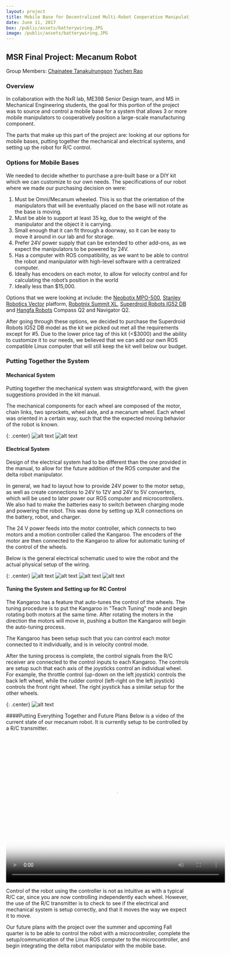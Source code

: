 ```yaml
---
layout: project
title: Mobile Base for Decentralized Multi-Robot Cooperative Manipulation
date: June 11, 2017
box: /public/assets/batterywiring.JPG
image: /public/assets/batterywiring.JPG
---
```


## MSR Final Project: Mecanum Robot

Group Members:
[Chainatee Tanakulrungson]
[Yuchen Rao]

### Overview
In collaboration with the NxR lab, ME398 Senior Design team, and MS in Mechanical Engineering students, the goal for this portion of the project was to source and control a mobile base for a system that allows 3 or more mobile manipulators to cooperatively position a large-scale manufacturing component.

The parts that make up this part of the project are: looking at our options for mobile bases, putting together the mechanical and electrical systems, and setting up the robot for R/C control.

### Options for Mobile Bases
We needed to decide whether to purchase a pre-built base or a DIY kit which we can customize to our own needs. The specifications of our robot where we made our purchasing decision on were:
1. Must be Omni/Mecanum wheeled. This is so that the orientation of the manipulators that will be eventually placed on the base will not rotate as the base is moving.
2. Must be able to support at least 35 kg, due to the weight of the manipulator and the object it is carrying.
3. Small enough that it can fit through a doorway, so it can be easy to move it around in our lab and for storage.
4. Prefer 24V power supply that can be extended to other add-ons, as we expect the manipulators to be powered by 24V.
5. Has a computer with ROS compatibility, as we want to be able to control the robot and manipulator with high-level software with a centralized computer.
6. Ideally has encoders on each motor, to allow for velocity control and for calculating the robot’s position in the world
7. Ideally less than $15,000.

Options that we were looking at include: the [Neobotix MPO-500],  [Stanley Robotics Vector] platform, [Robotnix Summit XL], [Superdroid Robots IG52 DB] and [Hangfa Robots] Compass Q2 and Navigator Q2.

After going through these options, we decided to purchase the Superdroid Robots IG52 DB model as the kit we picked out met all the requirements except for #5. Due to the lower price tag of this kit (<$3000) and the ability to customize it to our needs, we believed that we can add our own ROS compatible Linux computer that will still keep the kit well below our budget.

### Putting Together the System
#### Mechanical System
Putting together the mechanical system was straightforward, with the given suggestions provided in the kit manual.

The mechanical components for each wheel are composed of the motor, chain links, two sprockets, wheel axle, and a mecanum wheel. Each wheel was oriented in a certain way, such that the the expected moving behavior of the robot is known.

{: .center}
![alt text][Wheel Setup]
![alt text][Mechanical System]

#### Electrical System
Design of the electrical system had to be different than the one provided in the manual, to allow for the future addition of the ROS computer and the delta robot manipulator.

In general, we had to layout how to provide 24V power to the motor setup, as well as create connections to 24V to 12V and 24V to 5V converters, which will be used to later power our ROS computer and microcontrollers. We also had to make the batteries easy to switch between charging mode and powering the robot. This was done by setting up XLR connections on the battery, robot, and charger.

The 24 V power feeds into the motor controller, which connects to two motors and a motion controller called the Kangaroo. The encoders of the motor are then connected to the Kangaroo to allow for automatic tuning of the control of the wheels.

Below is the general electrical schematic used to wire the robot and the actual physical setup of the wiring.

{: .center}
![alt text][Electric Setup]
![alt text][Motor Wiring]
![alt text][Top Wiring]
![alt text][Battery Wiring]

#### Tuning the System and Setting up for RC Control
The Kangaroo has a feature that auto-tunes the control of the wheels. The tuning procedure is to put the Kangaroo in "Teach Tuning" mode and begin rotating both motors at the same time. After rotating the moters in the direction the motors will move in, pushing a button the Kangaroo will begin the auto-tuning process.

The Kangaroo has been setup such that you can control each motor connected to it individually, and is in velocity control mode.

After the tuning process is complete, the control signals from the R/C receiver are connected to the control inputs to each Kangaroo. The controls are setup such that each axis of the joysticks control an individual wheel. For example, the throttle control (up-down on the left joystick) controls the back left wheel, while the rudder control (left-right on the left joystick) controls the front right wheel. The right joystick has a similar setup for the other wheels.

{: .center}
![alt text][Controller]

####Putting Everything Together and Future Plans
Below is a video of the current state of our mecanum robot. It is currently setup to be controlled by a R/C transmitter.

<div align="center">
    <video align="center" src="/public/assets/superdroiddemo.mp4" poster="/public/assets/batterywiring.jpg" width="600" height="400" controls preload></video>
</div>

Control of the robot using the controller is not as intuitive as with a typical R/C car, since you are now controlling independently each wheel. However, the use of the R/C transmitter is to check to see if the electrical and mechanical system is setup correctly, and that it moves the way we expect it to move.

Our future plans with the project over the summer and upcoming Fall quarter is to be able to control the robot with a microcontroller, complete the setup/communication of the Linux ROS computer to the microcontroller, and begin integrating the delta robot manipulator with the mobile base.

[Chainatee Tanakulrungson]:https://ctanakul.github.io/chainatee-portfolio/
[Yuchen Rao]:https://yuchenrao.github.io/Portfolio/
[Neobotix MPO-500]:http://www.neobotix-robots.com/mecanum-robot-mpo-500.html
[Stanley Robotics Vector]:https://stanleyinnovation.com/robotics/vector-robotic-mobility-platform/
[Robotnix Summit XL]:https://www.roscomponents.com/en/mobile-robots/17-summit-xl.html#/gps-no/summit_xl_docking_station-no/encoders-no/cpu-intel_baytrail_j1900_ssd_120_gb_ram_4_gb/omni_wheels-rubber_wheels/summit_xl_rgbd_zone-no/summit_xl_zone_2-no/summit_xl_zone_3-no
[Superdroid Robots IG52 DB]:https://www.superdroidrobots.com/shop/item.aspx/programmable-mecanum-wheel-vectoring-robot-ig52-db/1788/
[Hangfa Robots]:http://www.hangfa.com/EN/robot/Navigator.html
[Mechanical System]:/public/assets/mechanical.png "Putting the robot together"
[Wheel Setup]:/public/assets/wheelsetup.png "Orientation of the wheels"
[electric setup]:/public/assets/electricalschematic.JPG "General electrical system layout"
[Motor Wiring]:/public/assets/motorwiring.JPG "Wiring of the motors"
[Top Wiring]:/public/assets/topwiring.JPG "Wiring of the switches and converters"
[Battery Wiring]:/public/assets/batterywiring.JPG "Wiring of the battery to the robot"
[Controller]:/public/assets/controller.png "R/C Controller"


